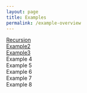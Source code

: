```yaml
---
layout: page
title: Examples
permalink: /example-overview
---
```



<div class="grid-container">
  <div class="Example-1 grid-element"><a href="{{ "/recursion-1" | prepend: site.baseurl }}">Recursion</a></div>
  <div class="Example-2 grid-element"><a href="{{ "/example-2" | prepend: site.baseurl }}">Example2</a></div>
  <div class="Example-3 grid-element"><a href="{{ "/example-3" | prepend: site.baseurl }}">Example3</a></div>
  <div class="Example-4 grid-element">Example 4</div>
  <div class="Example-5 grid-element">Example 5</div>
  <div class="Example-6 grid-element">Example 6</div>
  <div class="Example-7 grid-element">Example 7</div>
  <div class="Example-8 grid-element">Example 8</div>
</div>